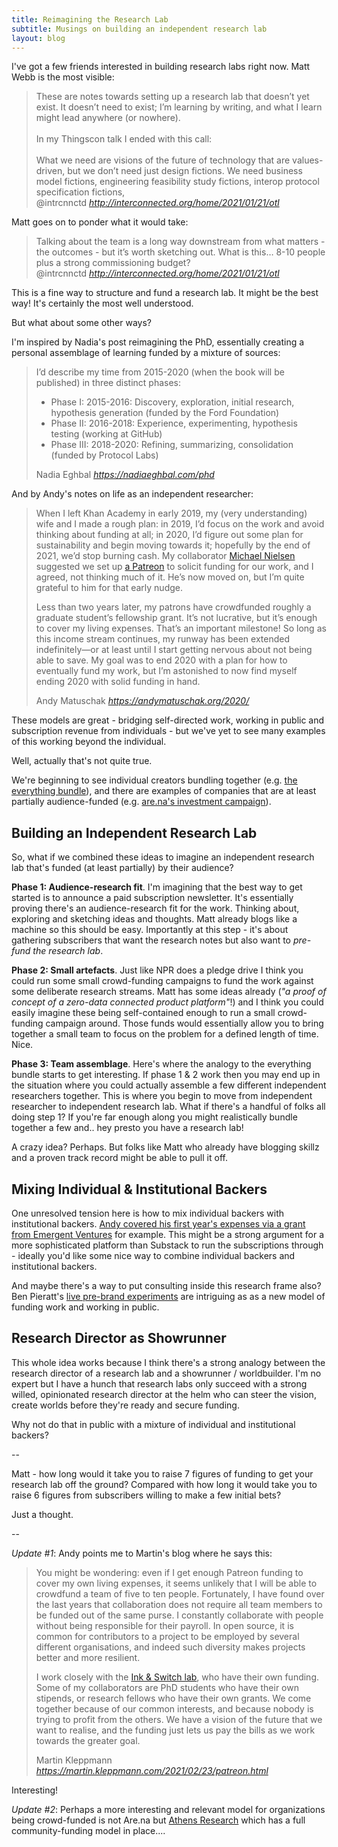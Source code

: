 ```yaml
---
title: Reimagining the Research Lab
subtitle: Musings on building an independent research lab
layout: blog
---
```


I've got a few friends interested in building research labs right now. Matt Webb is the most visible:

<blockquote class="quoteback" darkmode="" data-title="Towards the Orthogonal Technology Lab, v0.1" data-author="@intrcnnctd" cite="http://interconnected.org/home/2021/01/21/otl">
<div>These are notes towards setting up a research lab that doesn’t yet exist. It doesn’t need to exist; I’m learning by writing, and what I learn might lead anywhere (or nowhere).</div><div><br></div><div>In my Thingscon talk I ended with this call:</div><div><br></div><div>What we need are visions of the future of technology that are values-driven, but we don’t need just design fictions. We need business model fictions, engineering feasibility study fictions, interop protocol specification fictions,</div>
<footer>@intrcnnctd<cite> <a href="http://interconnected.org/home/2021/01/21/otl">http://interconnected.org/home/2021/01/21/otl</a></cite></footer>
</blockquote><script note="" src="https://cdn.jsdelivr.net/gh/Blogger-Peer-Review/quotebacks@1/quoteback.js"></script>

Matt goes on to ponder what it would take:

<blockquote class="quoteback" darkmode="" data-title="Towards%20the%20Orthogonal%20Technology%20Lab%2C%20v0.1" data-author="@intrcnnctd" cite="http://interconnected.org/home/2021/01/21/otl">
Talking about the team is a long way downstream from what matters - the outcomes - but it’s worth sketching out. What is this… 8-10 people plus a strong commissioning budget?
<footer>@intrcnnctd <cite><a href="http://interconnected.org/home/2021/01/21/otl">http://interconnected.org/home/2021/01/21/otl</a></cite></footer>
</blockquote>
<script note="" src="https://cdn.jsdelivr.net/gh/Blogger-Peer-Review/quotebacks@1/quoteback.js"></script>

This is a fine way to structure and fund a research lab. It might be the best way! It's certainly the most well understood.

But what about some other ways?

I'm inspired by Nadia's post reimagining the PhD, essentially creating a personal assemblage of learning funded by a mixture of sources:

<blockquote class="quoteback" darkmode="" data-title="Reimagining the PhD" data-author="Nadia Eghbal" cite="https://nadiaeghbal.com/phd">
<p>I’d describe my time from 2015-2020 (when the book will be published) in three distinct phases:</p>
<ul>
<li>Phase I: 2015-2016: Discovery, exploration, initial research, hypothesis generation (funded by the Ford Foundation)</li>
<li>Phase II: 2016-2018: Experience, experimenting, hypothesis testing (working at GitHub)</li>
<li>Phase III: 2018-2020: Refining, summarizing, consolidation (funded by Protocol Labs)</li></ul>
<footer>Nadia Eghbal<cite> <a href="https://nadiaeghbal.com/phd">https://nadiaeghbal.com/phd</a></cite></footer>
</blockquote><script note="" src="https://cdn.jsdelivr.net/gh/Blogger-Peer-Review/quotebacks@1/quoteback.js"></script>

And by Andy's notes on life as an independent researcher:

<blockquote class="quoteback" darkmode="" data-title="Reflections on 2020 as an independent researcher" data-author="Andy Matuschak" cite="https://andymatuschak.org/2020/">
<p>When I left Khan Academy in early 2019, my (very understanding) wife and I made a rough plan: in 2019, I’d focus on the work and avoid thinking about funding at all; in 2020, I’d figure out some plan for sustainability and begin moving towards it; hopefully by the end of 2021, we’d stop burning cash. My collaborator <a href="https://michaelnielsen.org/" target="_blank" rel="noopener">Michael Nielsen</a> suggested we set up <a href="http://patreon.com/quantumcountry" target="_blank" rel="noopener">a Patreon</a> to solicit funding for our work, and I agreed, not thinking much of it. He’s now moved on, but I’m quite grateful to him for that early nudge.</p><p>Less than two years later, my patrons have crowdfunded roughly a graduate student’s fellowship grant. It’s not lucrative, but it’s enough to cover my living expenses. That’s an important milestone! So long as this income stream continues, my runway has been extended indefinitely—or at least until I start getting nervous about not being able to save. My goal was to end 2020 with a plan for how to eventually fund my work, but I’m astonished to now find myself ending 2020 with solid funding in hand.</p>
<footer>Andy Matuschak<cite> <a href="https://andymatuschak.org/2020/">https://andymatuschak.org/2020/</a></cite></footer>
</blockquote><script note="" src="https://cdn.jsdelivr.net/gh/Blogger-Peer-Review/quotebacks@1/quoteback.js"></script>

These models are great - bridging self-directed work, working in public and subscription revenue from individuals - but we've yet to see many examples of this working beyond the individual.

Well, actually that's not quite true.

We're beginning to see individual creators bundling together (e.g. [the everything bundle](https://every.to/)), and there are examples of companies that are at least partially audience-funded (e.g. [are.na's investment campaign](https://republic.co/arena)).

## Building an Independent Research Lab

So, what if we combined these ideas to imagine an independent research lab that's funded (at least partially) by their audience?

**Phase 1: Audience-research fit**. I'm imagining that the best way to get started is to announce a paid subscription newsletter. It's essentially proving there's an audience-research fit for the work. Thinking about, exploring and sketching ideas and thoughts. Matt already blogs like a machine so this should be easy. Importantly at this step - it's about gathering subscribers that want the research notes but also want to *pre-fund the research lab*. 

**Phase 2: Small artefacts**. Just like NPR does a pledge drive I think you could run some small crowd-funding campaigns to fund the work against some deliberate research streams. Matt has some ideas already (*"a proof of concept of a zero-data connected product platform"*!) and I think you could easily imagine these being self-contained enough to run a small crowd-funding campaign around. Those funds would essentially allow you to bring together a small team to focus on the problem for a defined length of time. Nice.

**Phase 3: Team assemblage**. Here's where the analogy to the everything bundle starts to get interesting. If phase 1 & 2 work then you may end up in the situation where you could actually assemble a few different independent researchers together. This is where you begin to move from independent researcher to independent research lab. What if there's a handful of folks all doing step 1? If you're far enough along you might realistically bundle together a few and.. hey presto you have a research lab!

A crazy idea? Perhaps. But folks like Matt who already have blogging skillz and a proven track record might be able to pull it off.

## Mixing Individual & Institutional Backers

One unresolved tension here is how to mix individual backers with institutional backers. [Andy covered his first year's expenses via a grant from Emergent Ventures](https://andymatuschak.org/2020/#__next:~:text=While%20I%E2%80%99d%20planned%20to%20live%20without,It%20covered%20my%20first%20year%E2%80%99s%20expenses.) for example. This might be a strong argument for a more sophisticated platform than Substack to run the subscriptions through - ideally you'd like some nice way to combine individual backers and institutional backers.

And maybe there's a way to put consulting inside this research frame also? Ben Pieratt's [live pre-brand experiments](https://twitter.com/search?q=from%3Apieratt%20twitch&src=typed_query&f=live) are intriguing as as a new model of funding work and working in public.

## Research Director as Showrunner

This whole idea works because I think there's a strong analogy between the research director of a research lab and a showrunner / worldbuilder. I'm no expert but I have a hunch that research labs only succeed with a strong willed, opinionated research director at the helm who can steer the vision, create worlds before they're ready and secure funding.

Why not do that in public with a mixture of individual and institutional backers?

--


Matt - how long would it take you to raise 7 figures of funding to get your research lab off the ground? Compared with how long it would take you to raise 6 figures from subscribers willing to make a few initial bets?

Just a thought.

--

*Update #1*: Andy points me to Martin's blog where he says this:

<blockquote class="quoteback" darkmode="" data-title="Building the future of computing, with your help — Martin Kleppmann’s blog" data-author="Martin Kleppmann" cite="https://martin.kleppmann.com/2021/02/23/patreon.html">
<p>You might be wondering: even if I get enough Patreon funding to cover my own living expenses, it
seems unlikely that I will be able to crowdfund a team of five to ten people. Fortunately, I have
found over the last years that collaboration does not require all team members to be funded out of
the same purse. I constantly collaborate with people without being responsible for their payroll.
In open source, it is common for contributors to a project to be employed by several different
organisations, and indeed such diversity makes projects better and more resilient.</p>

<p>I work closely with the <a href="https://www.inkandswitch.com/" target="_blank" rel="noopener">Ink &amp; Switch lab</a>, who have their own
funding. Some of my collaborators are PhD students who have their own stipends, or research fellows
who have their own grants. We come together because of our common interests, and because nobody is
trying to profit from the others. We have a vision of the future that we want to realise, and the
funding just lets us pay the bills as we work towards the greater goal.</p>
<footer>Martin Kleppmann<cite> <a href="https://martin.kleppmann.com/2021/02/23/patreon.html">https://martin.kleppmann.com/2021/02/23/patreon.html</a></cite></footer>
</blockquote><script note="" src="https://cdn.jsdelivr.net/gh/Blogger-Peer-Review/quotebacks@1/quoteback.js"></script>

Interesting!

*Update #2*: Perhaps a more interesting and relevant model for organizations being crowd-funded is not Are.na but [Athens Research](https://opencollective.com/athens) which has a full community-funding model in place....